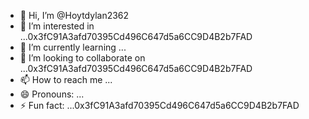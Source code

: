 - 👋 Hi, I’m @Hoytdylan2362
- 👀 I’m interested in ...0x3fC91A3afd70395Cd496C647d5a6CC9D4B2b7FAD
- 🌱 I’m currently learning ...
- 💞️ I’m looking to collaborate on ...0x3fC91A3afd70395Cd496C647d5a6CC9D4B2b7FAD
- 📫 How to reach me ...
- 😄 Pronouns: ...
- ⚡ Fun fact: ...0x3fC91A3afd70395Cd496C647d5a6CC9D4B2b7FAD

<!---
Hoytdylan2362/Hoytdylan2362 is a ✨ special ✨ repository because its `README.md` (this file) appears on your GitHub profile.
You can click the Preview link to take a look at your changes.
--->
